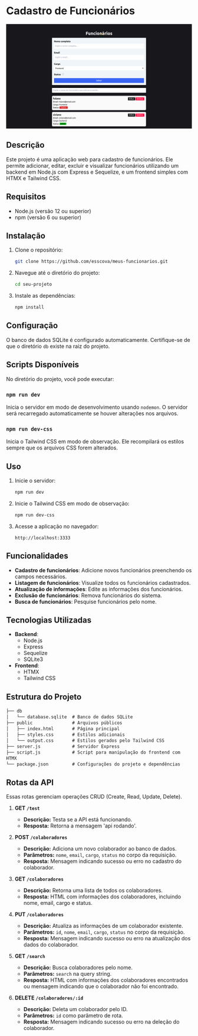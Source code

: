 # Cadastro de Funcionários
![image](/screenshot.png)

## Descrição

Este projeto é uma aplicação web para cadastro de funcionários. Ele permite adicionar, editar, excluir e visualizar funcionários utilizando um backend em Node.js com Express e Sequelize, e um frontend simples com HTMX e Tailwind CSS.

## Requisitos

- Node.js (versão 12 ou superior)
- npm (versão 6 ou superior)

## Instalação

1. Clone o repositório:
    ```sh
    git clone https://github.com/esscova/meus-funcionarios.git
    ```

2. Navegue até o diretório do projeto:
    ```sh
    cd seu-projeto
    ```

3. Instale as dependências:
    ```sh
    npm install
    ```

## Configuração

O banco de dados SQLite é configurado automaticamente. Certifique-se de que o diretório `db` existe na raiz do projeto.

## Scripts Disponíveis

No diretório do projeto, você pode executar:

### `npm run dev`

Inicia o servidor em modo de desenvolvimento usando `nodemon`. O servidor será recarregado automaticamente se houver alterações nos arquivos.

### `npm run dev-css`

Inicia o Tailwind CSS em modo de observação. Ele recompilará os estilos sempre que os arquivos CSS forem alterados.

## Uso

1. Inicie o servidor:
    ```sh
    npm run dev
    ```

2. Inicie o Tailwind CSS em modo de observação:
    ```sh
    npm run dev-css
    ```

3. Acesse a aplicação no navegador:
    ```
    http://localhost:3333
    ```

## Funcionalidades

- **Cadastro de funcionários**: Adicione novos funcionários preenchendo os campos necessários.
- **Listagem de funcionários**: Visualize todos os funcionários cadastrados.
- **Atualização de informações**: Edite as informações dos funcionários.
- **Exclusão de funcionários**: Remova funcionários do sistema.
- **Busca de funcionários**: Pesquise funcionários pelo nome.

## Tecnologias Utilizadas

- **Backend**:
  - Node.js
  - Express
  - Sequelize
  - SQLite3
- **Frontend**:
  - HTMX
  - Tailwind CSS

## Estrutura do Projeto

```plaintext
├── db
│   └── database.sqlite  # Banco de dados SQLite
├── public               # Arquivos públicos
│   ├── index.html       # Página principal
│   ├── styles.css       # Estilos adicionais
│   └── output.css       # Estilos gerados pelo Tailwind CSS
├── server.js            # Servidor Express
├── script.js            # Script para manipulação do frontend com HTMX
└── package.json         # Configurações do projeto e dependências
```

## Rotas da API
Essas rotas gerenciam operações CRUD (Create, Read, Update, Delete).

1. **GET `/test`**
   - **Descrição:** Testa se a API está funcionando.
   - **Resposta:** Retorna a mensagem 'api rodando'.

2. **POST `/colaboradores`**
   - **Descrição:** Adiciona um novo colaborador ao banco de dados.
   - **Parâmetros:** `nome`, `email`, `cargo`, `status` no corpo da requisição.
   - **Resposta:** Mensagem indicando sucesso ou erro no cadastro do colaborador.

3. **GET `/colaboradores`**
   - **Descrição:** Retorna uma lista de todos os colaboradores.
   - **Resposta:** HTML com informações dos colaboradores, incluindo nome, email, cargo e status.

4. **PUT `/colaboradores`**
   - **Descrição:** Atualiza as informações de um colaborador existente.
   - **Parâmetros:** `id`, `nome`, `email`, `cargo`, `status` no corpo da requisição.
   - **Resposta:** Mensagem indicando sucesso ou erro na atualização dos dados do colaborador.

5. **GET `/search`**
   - **Descrição:** Busca colaboradores pelo nome.
   - **Parâmetros:** `search` na query string.
   - **Resposta:** HTML com informações dos colaboradores encontrados ou mensagem indicando que o colaborador não foi encontrado.

6. **DELETE `/colaboradores/:id`**
   - **Descrição:** Deleta um colaborador pelo ID.
   - **Parâmetros:** `id` como parâmetro de rota.
   - **Resposta:** Mensagem indicando sucesso ou erro na deleção do colaborador.

